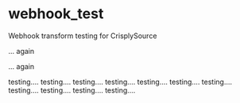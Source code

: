 webhook_test
============

Webhook transform testing for CrisplySource

... again

... again

testing....
testing....
testing....
testing....
testing....
testing....
testing....
testing....
testing....
testing....
testing....
